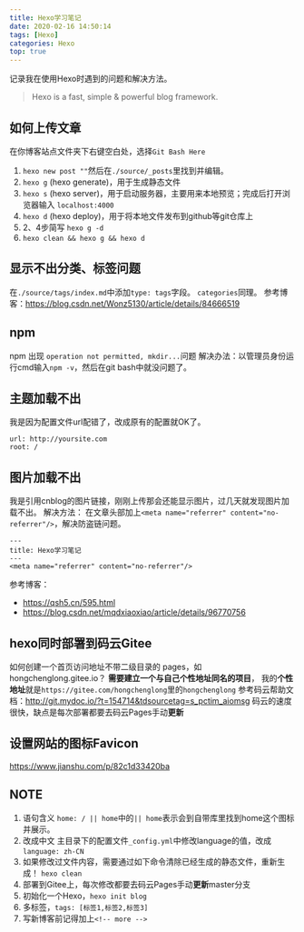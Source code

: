```yaml
---
title: Hexo学习笔记
date: 2020-02-16 14:50:14
tags: [Hexo]
categories: Hexo
top: true
---
```

记录我在使用Hexo时遇到的问题和解决方法。

> Hexo is a fast, simple & powerful blog framework.

<!-- more -->

## 如何上传文章

在你博客站点文件夹下右键空白处，选择`Git Bash Here`

1. `hexo new post ""`然后在`./source/_posts`里找到并编辑。
2. `hexo g` (hexo generate)，用于生成静态文件
3. `hexo s` (hexo server)，用于启动服务器，主要用来本地预览；完成后打开浏览器输入 `localhost:4000`
4. `hexo d` (hexo deploy)，用于将本地文件发布到github等git仓库上
5. 2、4步简写 `hexo g -d`
6. `hexo clean && hexo g && hexo d`

## 显示不出分类、标签问题

在`./source/tags/index.md`中添加`type: tags`字段。
`categories`同理。
参考博客：https://blog.csdn.net/Wonz5130/article/details/84666519

## npm

npm 出现 `operation not permitted, mkdir...`问题
解决办法：以管理员身份运行cmd输入`npm -v`，然后在git bash中就没问题了。

## 主题加载不出

我是因为配置文件url配错了，改成原有的配置就OK了。

```
url: http://yoursite.com
root: /
```

## 图片加载不出

我是引用cnblog的图片链接，刚刚上传那会还能显示图片，过几天就发现图片加载不出。
解决方法：
在文章头部加上`<meta name="referrer" content="no-referrer"/>`，解决防盗链问题。

```
---
title: Hexo学习笔记
---
<meta name="referrer" content="no-referrer"/>
```

参考博客：

- https://qsh5.cn/595.html
- https://blog.csdn.net/mqdxiaoxiao/article/details/96770756

## hexo同时部署到码云Gitee

如何创建一个首页访问地址不带二级目录的 pages，如hongchenglong.gitee.io？
**需要建立一个与自己个性地址同名的项目**，
我的**个性地址**就是`https://gitee.com/hongchenglong`里的`hongchenglong`
参考码云帮助文档：http://git.mydoc.io/?t=154714&tdsourcetag=s_pctim_aiomsg
码云的速度很快，缺点是每次部署都要去码云Pages手动**更新**

## 设置网站的图标Favicon

https://www.jianshu.com/p/82c1d33420ba

## NOTE

1. 语句含义
   `home: / || home`中的`|| home`表示会到自带库里找到home这个图标并展示。
2. 改成中文
   主目录下的配置文件`_config.yml`中修改language的值，改成`language: zh-CN`
3. 如果修改过文件内容，需要通过如下命令清除已经生成的静态文件，重新生成！
   `hexo clean`
4. 部署到Gitee上，每次修改都要去码云Pages手动**更新**master分支
5. 初始化一个Hexo，`hexo init blog`
6. 多标签，`tags: [标签1,标签2,标签3]`
7. 写新博客前记得加上`<!-- more -->`